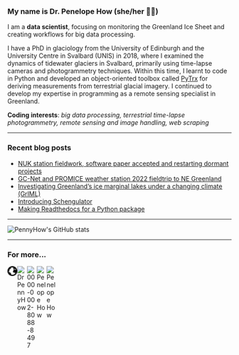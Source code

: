 ### My name is Dr. Penelope How (she/her 🏳️‍🌈) 

I am a **data scientist**, focusing on monitoring the Greenland Ice Sheet and creating workflows for big data processing. 

I have a PhD in glaciology from the University of Edinburgh and the University Centre in Svalbard (UNIS) in 2018, where I examined the dynamics of tidewater glaciers in Svalbard, primarily using time-lapse cameras and photogrammetry techniques. Within this time, I learnt to code in Python and developed an object-oriented toolbox called [PyTrx](https://github.com/PennyHow/PyTrx) for deriving measurements from terrestrial glacial imagery. I continued to develop my expertise in programming as a remote sensing specialist in Greenland.

**Coding interests**: *big data processing, terrestrial time-lapse photogrammetry, remote sensing and image handling, web scraping*

---

### Recent blog posts
<!-- BLOG-POST-LIST:START -->
- [NUK station fieldwork, software paper accepted and restarting dormant projects](https://pennyhow.github.io/blog/september-2023/)
- [GC-Net and PROMICE weather station 2022 fieldtrip to NE Greenland](https://pennyhow.github.io/blog/gcnet-fieldwork-2022/)
- [Investigating Greenland’s ice marginal lakes under a changing climate &lpar;GrIML&rpar;](https://pennyhow.github.io/blog/investigating-griml/)
- [Introducing Schengulator](https://pennyhow.github.io/blog/introducing-schengulator/)
- [Making Readthedocs for a Python package](https://pennyhow.github.io/blog/making-readthedocs/)
<!-- BLOG-POST-LIST:END -->

---

![PennyHow's GitHub stats](https://github-readme-stats.vercel.app/api?username=PennyHow&show_icons=true&hide_border=true&count_private=true)

---

### For more...
[<img align="left" alt="pennyhow.github.io" width="22px" src="https://raw.githubusercontent.com/iconic/open-iconic/master/svg/globe.svg" />][website]
[<img align="left" alt="DrPennyHow" width="22px" src="https://cdn.jsdelivr.net/npm/simple-icons@v3/icons/twitter.svg" />][twitter]
[<img align="left" alt="0000-0002-8088-8497" width="22px" src="https://cdn.jsdelivr.net/npm/simple-icons@3.13.0/icons/orcid.svg" />][orcid]
[<img align="left" alt="Penelope How" width="22px" src="https://cdn.jsdelivr.net/npm/simple-icons@3.13.0/icons/googlescholar.svg" />][scholar]
[<img align="left" alt="Penelope How" width="22px" src="https://cdn.jsdelivr.net/npm/simple-icons@3.13.0/icons/researchgate.svg" />][researchgate]

[website]: https://pennyhow.github.io
[twitter]: https://twitter.com/DrPennyHow
[scholar]: https://scholar.google.com/citations?user=946wHTUAAAAJ&hl=en
[researchgate]: https://www.researchgate.net/profile/Penelope-How
[orcid]: https://orcid.org/0000-0002-8088-8497
